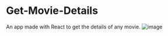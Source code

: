 # Get-Movie-Details
An app made with React to get the details of any movie.
![image](https://user-images.githubusercontent.com/97455068/176983440-fb08f9d9-1379-4d90-8222-affa3ed80864.png)
